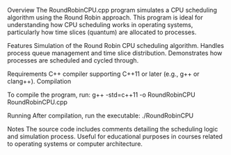 Overview
The RoundRobinCPU.cpp program simulates a CPU scheduling algorithm using the Round Robin approach. This program is ideal for understanding how CPU scheduling works in operating systems, particularly how time slices (quantum) are allocated to processes.

Features
Simulation of the Round Robin CPU scheduling algorithm.
Handles process queue management and time slice distribution.
Demonstrates how processes are scheduled and cycled through.

Requirements
C++ compiler supporting C++11 or later (e.g., g++ or clang++).
Compilation

To compile the program, run:
g++ -std=c++11 -o RoundRobinCPU RoundRobinCPU.cpp

Running
After compilation, run the executable:
./RoundRobinCPU

Notes
The source code includes comments detailing the scheduling logic and simulation process.
Useful for educational purposes in courses related to operating systems or computer architecture.
